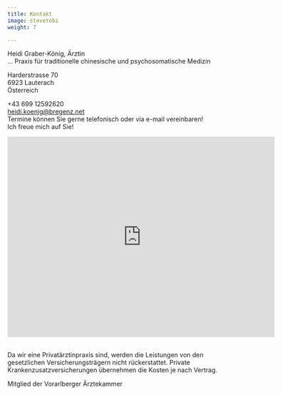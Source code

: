 ```yaml
---
title: Kontakt
image: stevetobi
weight: 7

---
```

Heidi Graber-König, Ärztin  
… Praxis für traditionelle chinesische und psychosomatische Medizin  
  
Harderstrasse 70  
6923 Lauterach  
Österreich  
  
+43 699 12592620  
heidi.koenig@bregenz.net  
Termine können Sie gerne telefonisch oder via e-mail vereinbaren!  
Ich freue mich auf Sie!  
<div class="responsiveContainer">
<iframe src="https://www.google.com/maps/embed?pb=!1m18!1m12!1m3!1d2696.3059397284674!2d9.71514621586855!3d47.483953104435116!2m3!1f0!2f0!3f0!3m2!1i1024!2i768!4f13.1!3m3!1m2!1s0x479b6b4c72b01381%3A0x5dae67e935a2eb88!2sMarkus%20Schmid!5e0!3m2!1sde!2sat!4v1649361194193!5m2!1sde!2sat" width="600" height="450" style="border:0;" allowfullscreen="" loading="lazy" referrerpolicy="no-referrer-when-downgrade"></iframe>  
</div><br>
  
    
Da wir eine Privatärztinpraxis sind, werden die Leistungen von den gesetzlichen
Versicherungsträgern nicht rückerstattet. Private Krankenzusatzversicherungen übernehmen die Kosten je nach Vertrag.  
  
Mitglied der Vorarlberger Ärztekammer  